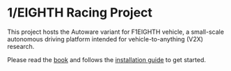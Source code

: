 # 1/EIGHTH Racing Project

This project hosts the Autoware variant for F1EIGHTH vehicle, a
small-scale autonomous driving platform intended for
vehicle-to-anything (V2X) research.

Please read the [book](https://github.com/NEWSLabNTU/F1EIGHTH-book/)
and follows the [installation
guide](https://github.com/NEWSLabNTU/F1EIGHTH-book/blob/main/src/2-installation.md)
to get started.
